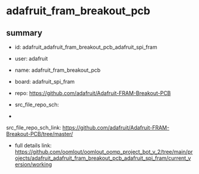 # adafruit_fram_breakout_pcb
 
## summary 
* id: adafruit_adafruit_fram_breakout_pcb_adafruit_spi_fram
* user: adafruit
* name: adafruit_fram_breakout_pcb
* board: adafruit_spi_fram
* repo: https://github.com/adafruit/Adafruit-FRAM-Breakout-PCB



* src_file_repo_sch: 
*
 src_file_repo_sch_link: https://github.com/adafruit/Adafruit-FRAM-Breakout-PCB/tree/master/
* full details link: https://github.com/oomlout/oomlout_oomp_project_bot_v_2/tree/main/projects/adafruit_adafruit_fram_breakout_pcb_adafruit_spi_fram/current_version/working  






